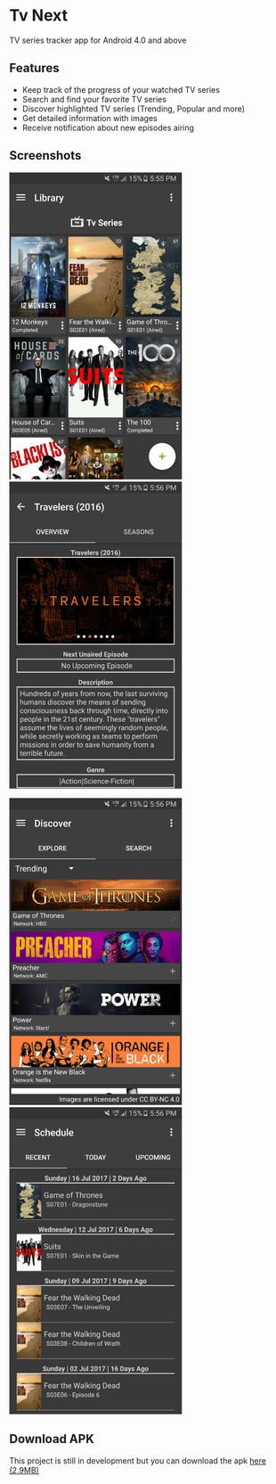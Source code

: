 # Tv Next

TV series tracker app for Android 4.0 and above

Features
-------

- Keep track of the progress of your watched TV series
- Search and find your favorite TV series
- Discover highlighted TV series (Trending, Popular and more)
- Get detailed information with images
- Receive notification about new episodes airing

Screenshots
-------
<img src="https://github.com/stevetcm/tvnext/blob/master/screenshots/2017-07-18%2017.55.47.png" width="310">　　<img src="https://github.com/stevetcm/tvnext/blob/master/screenshots/2017-07-18%2017.56.23.png" width="310">

<img src="https://github.com/stevetcm/tvnext/blob/master/screenshots/2017-07-18%2017.56.36.png" width="310">　　<img src="https://github.com/stevetcm/tvnext/blob/master/screenshots/2017-07-18%2017.56.47.png" width="310">

Download APK
-------
This project is still in development but you can
download the apk [here (2.9MB)](https://github.com/stevetcm/tvnext/raw/master/TvNext.v.0.9.0.apk)
